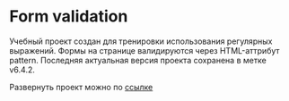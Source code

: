 # Form validation
Учебный проект создан для тренировки использования регулярных выражений.
Формы на странице валидируются через HTML-аттрибут pattern. 
Последняя актуальная версия проекта сохранена в метке v6.4.2.

Развернуть проект можно по <a href = "https://alenita.github.io/formvalidation.github.io/">ссылке</a>
